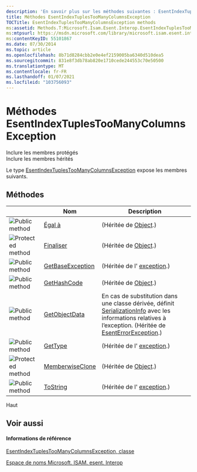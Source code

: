 ```yaml
---
description: 'En savoir plus sur les méthodes suivantes : EsentIndexTuplesTooManyColumnsException'
title: Méthodes EsentIndexTuplesTooManyColumnsException
TOCTitle: EsentIndexTuplesTooManyColumnsException methods
ms:assetid: Methods.T:Microsoft.Isam.Esent.Interop.EsentIndexTuplesTooManyColumnsException
ms:mtpsurl: https://msdn.microsoft.com/library/microsoft.isam.esent.interop.esentindextuplestoomanycolumnsexception_methods(v=EXCHG.10)
ms:contentKeyID: 55101867
ms.date: 07/30/2014
ms.topic: article
ms.openlocfilehash: 8b71d8284cbb2e0e4ef2159005ba6340d510dea5
ms.sourcegitcommit: 831e8f3db78ab820e1710cede244553c70e50500
ms.translationtype: MT
ms.contentlocale: fr-FR
ms.lasthandoff: 01/07/2021
ms.locfileid: "103756093"
---
```

# <a name="esentindextuplestoomanycolumnsexception-methods"></a>Méthodes EsentIndexTuplesTooManyColumnsException

Inclure les membres protégés  
Inclure les membres hérités  

Le type [EsentIndexTuplesTooManyColumnsException](./esentindextuplestoomanycolumnsexception-class.md) expose les membres suivants.

## <a name="methods"></a>Méthodes

<table>
<thead>
<tr class="header">
<th> </th>
<th>Nom</th>
<th>Description</th>
</tr>
</thead>
<tbody>
<tr class="odd">
<td><img src="../images/dn292146.pubmethod(exchg.10).gif" title="Méthode publique" alt="Public method" /></td>
<td><a href="/dotnet/api/system.object.equals#System_Object_Equals_System_Object_">Égal à</a></td>
<td>(Héritée de <a href="/dotnet/api/system.object">Object</a>.)</td>
</tr>
<tr class="even">
<td><img src="../images/dn292116.protmethod(exchg.10).gif" title="Méthode protégée" alt="Protected method" /></td>
<td><a href="/dotnet/api/system.object.finalize#System_Object_Finalize">Finaliser</a></td>
<td>(Héritée de <a href="/dotnet/api/system.object">Object</a>.)</td>
</tr>
<tr class="odd">
<td><img src="../images/dn292146.pubmethod(exchg.10).gif" title="Méthode publique" alt="Public method" /></td>
<td><a href="/dotnet/api/system.exception.getbaseexception#System_Exception_GetBaseException">GetBaseException</a></td>
<td>(Héritée de l' <a href="/dotnet/api/system.exception">exception</a>.)</td>
</tr>
<tr class="even">
<td><img src="../images/dn292146.pubmethod(exchg.10).gif" title="Méthode publique" alt="Public method" /></td>
<td><a href="/dotnet/api/system.object.gethashcode#System_Object_GetHashCode">GetHashCode</a></td>
<td>(Héritée de <a href="/dotnet/api/system.object">Object</a>.)</td>
</tr>
<tr class="odd">
<td><img src="../images/dn292146.pubmethod(exchg.10).gif" title="Méthode publique" alt="Public method" /></td>
<td><a href="dn334369(v=exchg.10).md">GetObjectData</a></td>
<td>En cas de substitution dans une classe dérivée, définit <a href="/dotnet/api/system.runtime.serialization.serializationinfo">SerializationInfo</a> avec les informations relatives à l’exception. (Héritée de <a href="dn274314(v=exchg.10).md">EsentErrorException</a>.)</td>
</tr>
<tr class="even">
<td><img src="../images/dn292146.pubmethod(exchg.10).gif" title="Méthode publique" alt="Public method" /></td>
<td><a href="/dotnet/api/system.exception.gettype#System_Exception_GetType">GetType</a></td>
<td>(Héritée de l' <a href="/dotnet/api/system.exception">exception</a>.)</td>
</tr>
<tr class="odd">
<td><img src="../images/dn292116.protmethod(exchg.10).gif" title="Méthode protégée" alt="Protected method" /></td>
<td><a href="/dotnet/api/system.object.memberwiseclone#System_Object_MemberwiseClone">MemberwiseClone</a></td>
<td>(Héritée de <a href="/dotnet/api/system.object">Object</a>.)</td>
</tr>
<tr class="even">
<td><img src="../images/dn292146.pubmethod(exchg.10).gif" title="Méthode publique" alt="Public method" /></td>
<td><a href="/dotnet/api/system.exception.tostring#System_Exception_ToString">ToString</a></td>
<td>(Héritée de l' <a href="/dotnet/api/system.exception">exception</a>.)</td>
</tr>
</tbody>
</table>


Haut

## <a name="see-also"></a>Voir aussi

#### <a name="reference"></a>Informations de référence

[EsentIndexTuplesTooManyColumnsException, classe](./esentindextuplestoomanycolumnsexception-class.md)

[Espace de noms Microsoft. ISAM. esent. Interop](./microsoft.isam.esent.interop-namespace.md)
